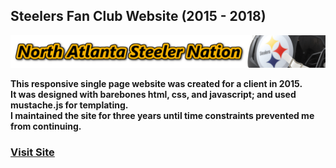 ## Steelers Fan Club Website (2015 - 2018)

<img src="images/headers/alt3-4.png">

**This responsive single page website was created for a client in 2015.**</br>
**It was designed with barebones html, css, and javascript; and used mustache.js for templating.**</br>
**I maintained the site for three years until time constraints prevented me from continuing.**</br>

### [Visit Site](https://censortrip.github.io/fan-club-website/)
